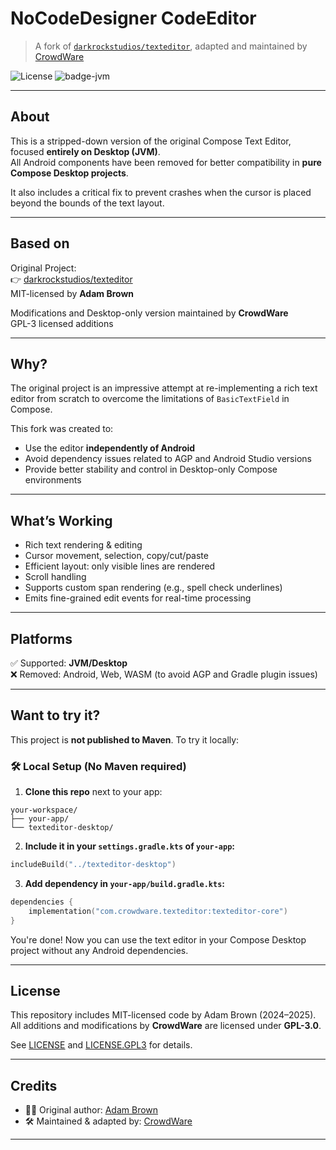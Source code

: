 # NoCodeDesigner CodeEditor

> A fork of [`darkrockstudios/texteditor`](https://github.com/darkrockstudios/texteditor), adapted and maintained by [CrowdWare](https://crowdware.info)

![License](https://img.shields.io/badge/license-MIT%20%2B%20GPL3-blue.svg)
![badge-jvm]

---

## About

This is a stripped-down version of the original Compose Text Editor, focused **entirely on Desktop (JVM)**.  
All Android components have been removed for better compatibility in **pure Compose Desktop projects**.

It also includes a critical fix to prevent crashes when the cursor is placed beyond the bounds of the text layout.

---

## Based on

Original Project:  
👉 [darkrockstudios/texteditor](https://github.com/Wavesonics/ComposeTextEditorLibrary)  
MIT-licensed by **Adam Brown**

Modifications and Desktop-only version maintained by **CrowdWare**  
GPL-3 licensed additions

---

## Why?

The original project is an impressive attempt at re-implementing a rich text editor from scratch to overcome the limitations of `BasicTextField` in Compose.

This fork was created to:

- Use the editor **independently of Android**
- Avoid dependency issues related to AGP and Android Studio versions
- Provide better stability and control in Desktop-only Compose environments

---

## What’s Working

- Rich text rendering & editing
- Cursor movement, selection, copy/cut/paste
- Efficient layout: only visible lines are rendered
- Scroll handling
- Supports custom span rendering (e.g., spell check underlines)
- Emits fine-grained edit events for real-time processing

---

## Platforms

✅ Supported: **JVM/Desktop**  
❌ Removed: Android, Web, WASM (to avoid AGP and Gradle plugin issues)

---

## Want to try it?

This project is **not published to Maven**. To try it locally:

### 🛠️ Local Setup (No Maven required)

1. **Clone this repo** next to your app:

```
your-workspace/
├── your-app/
└── texteditor-desktop/
```

2. **Include it in your `settings.gradle.kts` of `your-app`:**

```kotlin
includeBuild("../texteditor-desktop")
```

3. **Add dependency in `your-app/build.gradle.kts`:**

```kotlin
dependencies {
    implementation("com.crowdware.texteditor:texteditor-core")
}
```

You're done! Now you can use the text editor in your Compose Desktop project without any Android dependencies.

---

## License

This repository includes MIT-licensed code by Adam Brown (2024–2025).  
All additions and modifications by **CrowdWare** are licensed under **GPL-3.0**.

See [LICENSE](./LICENSE) and [LICENSE.GPL3](./LICENSE.GPL3) for details.

---

## Credits

- 🧑‍💻 Original author: [Adam Brown](https://github.com/darkrockstudios)
- 🛠️ Maintained & adapted by: [CrowdWare](https://crowdware.info)

---

[badge-jvm]: http://img.shields.io/badge/-jvm-DB413D.svg?style=flat
